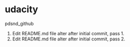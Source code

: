 # udacity
pdsnd_github
1. Edit README.md file alter after initial commit, pass 1.
1. Edit README.md file alter after initial commit, pass 2.


